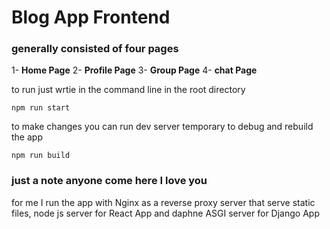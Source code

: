 # Blog App Frontend

### generally consisted of four pages

1- **Home Page**
2- **Profile Page**
3- **Group Page**
4- **chat Page**

to run just wrtie in the command line in the root directory
```
npm run start
```

to make changes you can run dev server temporary to debug and rebuild the app
```
npm run build
```
### just a note anyone come here I love you


for me I run the app with Nginx as a reverse proxy server that serve static files, node js server for React App and daphne ASGI server for Django App
